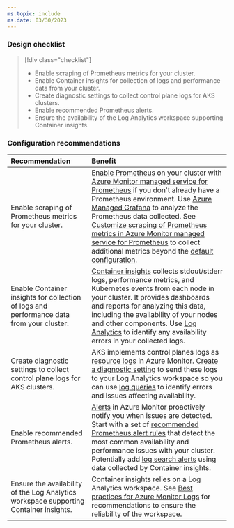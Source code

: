 ```yaml
---
ms.topic: include
ms.date: 03/30/2023
---
```



### Design checklist

> [!div class="checklist"]
> * Enable scraping of Prometheus metrics for your cluster. 
> * Enable Container insights for collection of logs and performance data from your cluster.
> * Create diagnostic settings to collect control plane logs for AKS clusters.
> * Enable recommended Prometheus alerts.
> * Ensure the availability of the Log Analytics workspace supporting Container insights.

### Configuration recommendations

| Recommendation | Benefit |
|:---------------|:--------|
| Enable scraping of Prometheus metrics for your cluster. | [Enable Prometheus](../kubernetes-monitoring-enable.md#enable-prometheus-and-grafana) on your cluster with [Azure Monitor managed service for Prometheus](../../essentials/prometheus-metrics-overview.md) if you don't already have a Prometheus environment. Use [Azure Managed Grafana](/azure/managed-grafana/overview) to analyze the Prometheus data collected. See [Customize scraping of Prometheus metrics in Azure Monitor managed service for Prometheus](../prometheus-metrics-scrape-configuration.md) to collect additional metrics beyond the [default configuration](../prometheus-metrics-scrape-default.md). |
| Enable Container insights for collection of logs and performance data from your cluster. | [Container insights](../container-insights-overview.md) collects stdout/stderr logs, performance metrics, and Kubernetes events from each node in your cluster. It provides dashboards and reports for analyzing this data, including the availability of your nodes and other components. Use [Log Analytics](../../logs/log-analytics-overview.md) to identify any availability errors in your collected logs.  |
| Create diagnostic settings to collect control plane logs for AKS clusters. | AKS implements control planes logs as [resource logs](../../essentials/resource-logs.md) in Azure Monitor. [Create a diagnostic setting](../../essentials/diagnostic-settings.md) to send these logs to your Log Analytics workspace so you can use [log queries](../../logs/log-query-overview.md) to identify errors and issues affecting availability. |
| Enable recommended Prometheus alerts. | [Alerts](../../alerts/alerts-overview.md) in Azure Monitor proactively notify you when issues are detected.  Start with a set of [recommended Prometheus alert rules](../container-insights-metric-alerts.md#enable-prometheus-alert-rules) that detect the most common availability and performance issues with your cluster. Potentially add [log search alerts](../container-insights-log-alerts.md) using data collected by Container insights. |
| Ensure the availability of the Log Analytics workspace supporting Container insights. | Container insights relies on a Log Analytics workspace. See [Best practices for Azure Monitor Logs](../../logs/best-practices-logs.md#reliability) for recommendations to ensure the reliability of the workspace. |
